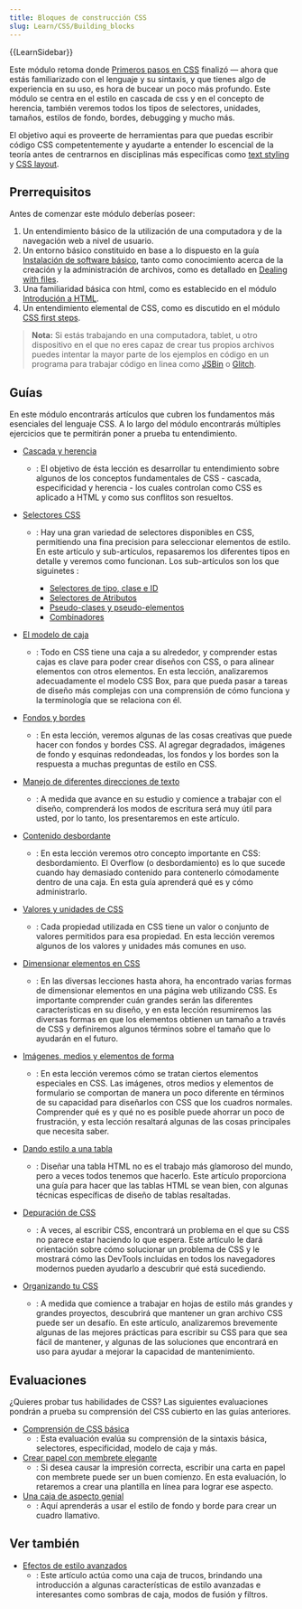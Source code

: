 ```yaml
---
title: Bloques de construcción CSS
slug: Learn/CSS/Building_blocks
---
```

{{LearnSidebar}}

Este módulo retoma donde [Primeros pasos en CSS](/es/docs/Learn/CSS/First_steps) finalizó — ahora que estás familiarizado con el lenguaje y su sintaxis, y que tienes algo de experiencia en su uso, es hora de bucear un poco más profundo. Este módulo se centra en el estilo en cascada de css y en el concepto de herencia, también veremos todos los tipos de selectores, unidades, tamaños, estilos de fondo, bordes, debugging y mucho más.

El objetivo aqui es proveerte de herramientas para que puedas escribir código CSS competentemente y ayudarte a entender lo escencial de la teoría antes de centrarnos en disciplinas más específicas como [text styling](/es/docs/Learn/CSS/Styling_text) y [CSS layout](/es/docs/Learn/CSS/CSS_layout).

## Prerrequisitos

Antes de comenzar este módulo deberías poseer:

1. Un entendimiento básico de la utilización de una computadora y de la
    navegación web a nivel de usuario.
2. Un entorno básico constituido en base a lo dispuesto en la guía [Instalación de software básico](/es/docs/Learn/Getting_started_with_the_web/Instalacion_de_software_basico), tanto como conocimiento acerca de la creación y la administración de archivos, como es detallado en [Dealing with files](/en-US/docs/Learn/Getting_started_with_the_web/Dealing_with_files).
3. Una familiaridad básica con html, como es establecido en el módulo [Introdución a HTML](/es/docs/Learn/HTML/Introduccion_a_HTML).
4. Un entendimiento elemental de CSS, como es discutido en el módulo [CSS first steps](/es/docs/Learn/CSS/First_steps).

> **Nota:** Si estás trabajando en una computadora, tablet, u otro dispositivo en el que no eres capaz de crear tus propios archivos puedes intentar la mayor parte de los ejemplos en código en un programa para trabajar código en linea como [JSBin](http://jsbin.com/) o [Glitch](https://glitch.com/).

## Guías

En este módulo encontrarás artículos que cubren los fundamentos más esenciales del lenguaje CSS. A lo largo del módulo encontrarás múltiples ejercicios que te permitirán poner a prueba tu entendimiento.

- [Cascada y herencia](/es/docs/Learn/CSS/Building_blocks/Cascada_y_herencia)
  - : El objetivo de ésta lección es desarrollar tu entendimiento sobre algunos de los conceptos fundamentales de CSS - cascada, especificidad y herencia - los cuales controlan como CSS es aplicado a HTML y como sus conflitos son resueltos.
- [Selectores CSS](/es/docs/Learn/CSS/Building_blocks/Selectors)

  - : Hay una gran variedad de selectores disponibles en CSS, permitiendo una fina precision para seleccionar elementos de estilo. En este artículo y sub-artículos, repasaremos los diferentes tipos en detalle y veremos como funcionan. Los sub-artículos son los que siguinetes :

    - [Selectores de tipo, clase e ID](/es/docs/Learn/CSS/Building_blocks/Selectors/Type_Class_and_ID_Selectors)
    - [Selectores de Atributos](/es/docs/Learn/CSS/Building_blocks/Selectors/Attribute_selectors)
    - [Pseudo-clases y pseudo-elementos](/es/docs/Learn/CSS/Building_blocks/Selectors/Pseudo-classes_and_pseudo-elements)
    - [Combinadores](/es/docs/Learn/CSS/Building_blocks/Selectors/Combinators)

- [El modelo de caja](/es/docs/Learn/CSS/Building_blocks/The_box_model)
  - : Todo en CSS tiene una caja a su alrededor, y comprender estas cajas es clave para poder crear diseños con CSS, o para alinear elementos con otros elementos. En esta lección, analizaremos adecuadamente el modelo CSS Box, para que pueda pasar a tareas de diseño más complejas con una comprensión de cómo funciona y la terminología que se relaciona con él.
- [Fondos y bordes](/es/docs/Learn/CSS/Building_blocks/Backgrounds_and_borders)
  - : En esta lección, veremos algunas de las cosas creativas que puede hacer con fondos y bordes CSS. Al agregar degradados, imágenes de fondo y esquinas redondeadas, los fondos y los bordes son la respuesta a muchas preguntas de estilo en CSS.
- [Manejo de diferentes direcciones de texto](/es/docs/Learn/CSS/Building_blocks/Handling_different_text_directions)
  - : A medida que avance en su estudio y comience a trabajar con el diseño, comprenderá los modos de escritura será muy útil para usted, por lo tanto, los presentaremos en este artículo.
- [Contenido desbordante](/es/docs/Learn/CSS/Building_blocks/Overflowing_content)
  - : En esta lección veremos otro concepto importante en CSS: desbordamiento. El Overflow (o desbordamiento) es lo que sucede cuando hay demasiado contenido para contenerlo cómodamente dentro de una caja. En esta guía aprenderá qué es y cómo administrarlo.
- [Valores y unidades de CSS](/es/docs/Learn/CSS/Building_blocks/Values_and_units)
  - : Cada propiedad utilizada en CSS tiene un valor o conjunto de valores permitidos para esa propiedad. En esta lección veremos algunos de los valores y unidades más comunes en uso.
- [Dimensionar elementos en CSS](/es/docs/Learn/CSS/Building_blocks/Sizing_items_in_CSS)
  - : En las diversas lecciones hasta ahora, ha encontrado varias formas de dimensionar elementos en una página web utilizando CSS. Es importante comprender cuán grandes serán las diferentes características en su diseño, y en esta lección resumiremos las diversas formas en que los elementos obtienen un tamaño a través de CSS y definiremos algunos términos sobre el tamaño que lo ayudarán en el futuro.
- [Imágenes, medios y elementos de forma](/es/docs/Learn/CSS/Building_blocks/Images_media_form_elements)
  - : En esta lección veremos cómo se tratan ciertos elementos especiales en CSS. Las imágenes, otros medios y elementos de formulario se comportan de manera un poco diferente en términos de su capacidad para diseñarlos con CSS que los cuadros normales. Comprender qué es y qué no es posible puede ahorrar un poco de frustración, y esta lección resaltará algunas de las cosas principales que necesita saber.
- [Dando estilo a una tabla](/es/docs/Learn/CSS/Building_blocks/Styling_tables)
  - : Diseñar una tabla HTML no es el trabajo más glamoroso del mundo, pero a veces todos tenemos que hacerlo. Este artículo proporciona una guía para hacer que las tablas HTML se vean bien, con algunas técnicas específicas de diseño de tablas resaltadas.
- [Depuración de CSS](/es/docs/Learn/CSS/Building_blocks/Debugging_CSS)
  - : A veces, al escribir CSS, encontrará un problema en el que su CSS no parece estar haciendo lo que espera. Este artículo le dará orientación sobre cómo solucionar un problema de CSS y le mostrará cómo las DevTools incluidas en todos los navegadores modernos pueden ayudarlo a descubrir qué está sucediendo.
- [Organizando tu CSS](/es/docs/Learn/CSS/Building_blocks/Organizing)

  - : A medida que comience a trabajar en hojas de estilo más grandes y grandes proyectos, descubrirá que mantener un gran archivo CSS puede ser un desafío. En este artículo, analizaremos brevemente algunas de las mejores prácticas para escribir su CSS para que sea fácil de mantener, y algunas de las soluciones que encontrará en uso para ayudar a mejorar la capacidad de mantenimiento.

## Evaluaciones

¿Quieres probar tus habilidades de CSS? Las siguientes evaluaciones pondrán a prueba su comprensión del CSS cubierto en las guías anteriores.

- [Comprensión de CSS básica](/es/docs/Learn/CSS/Introduction_to_CSS/Fundamental_CSS_comprehension)
  - : Esta evaluación evalúa su comprensión de la sintaxis básica, selectores, especificidad, modelo de caja y más.
- [Crear papel con membrete elegante](/es/docs/Learn/CSS/Styling_boxes/Creating_fancy_letterheaded_paper)
  - : Si desea causar la impresión correcta, escribir una carta en papel con membrete puede ser un buen comienzo. En esta evaluación, lo retaremos a crear una plantilla en línea para lograr ese aspecto.
- [Una caja de aspecto genial](/es/docs/Learn/CSS/Styling_boxes/A_cool_looking_box)
  - : Aquí aprenderás a usar el estilo de fondo y borde para crear un cuadro llamativo.

## Ver también

- [Efectos de estilo avanzados](/es/docs/Learn/CSS/Building_blocks/Advanced_styling_effects)
  - : Este artículo actúa como una caja de trucos, brindando una introducción a algunas características de estilo avanzadas e interesantes como sombras de caja, modos de fusión y filtros.
